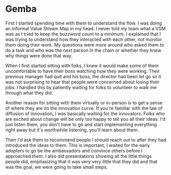 # Gemba

First I started spending time with them to understand the flow. I was doing an informal Value Stream Map in my head. I never told my team what a VSM was as I tried to keep the buzzword count to a minimum. I explained that I was trying to understand how they interacted with each other, not monitor them doing their work. My questions were more around who asked them to do a task and who was the next person in the chain or whether they knew why things were done that way. 

When I first started sitting with folks, I knew it would make some of them uncomfortable to have their boss watching how they were working. Their previous manager had quit and his boss, the director had been let go so it was not surprising to hear that people were concerned about losing their jobs. I handled this by patiently waiting for folks to volunteer to walk me through what they did.

Another reason for sitting with them virtually or in-person is to get a sense of where they are on the innovation curve. If you're familiar with the law of diffusion of innovation, I was basically waiting for the innovators. Folks who are excited about change will be only too happy to tell you all their ideas. I'd just listen them, you don't have to go and start implementing everything right away but it's worthwhile listening, you'll learn about them.

Then I'd ask them to recommend people I should reach out to after they had introduced the ideas to them. This is important, I waited for the early adopters to go be the ambassadors and convince others before I approached them. I also did presentations showing all the little things people did, emphasizing that it was very very little that they did and that was the goal, we were going to take small steps.